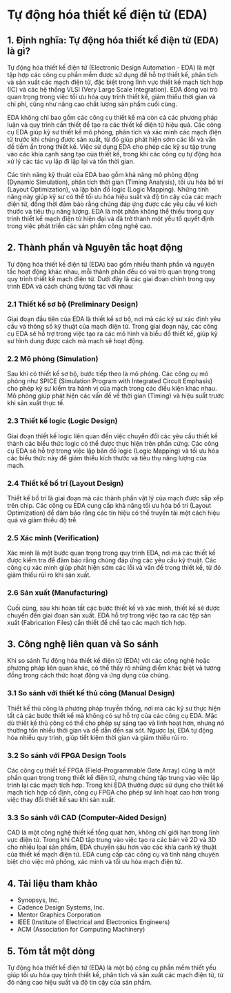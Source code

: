 # Tự động hóa thiết kế điện tử (EDA)

## 1. Định nghĩa: Tự động hóa thiết kế điện tử (EDA) là gì?
Tự động hóa thiết kế điện tử (Electronic Design Automation - EDA) là một tập hợp các công cụ phần mềm được sử dụng để hỗ trợ thiết kế, phân tích và sản xuất các mạch điện tử, đặc biệt trong lĩnh vực thiết kế mạch tích hợp (IC) và các hệ thống VLSI (Very Large Scale Integration). EDA đóng vai trò quan trọng trong việc tối ưu hóa quy trình thiết kế, giảm thiểu thời gian và chi phí, cũng như nâng cao chất lượng sản phẩm cuối cùng. 

EDA không chỉ bao gồm các công cụ thiết kế mà còn cả các phương pháp luận và quy trình cần thiết để tạo ra các thiết kế điện tử hiệu quả. Các công cụ EDA giúp kỹ sư thiết kế mô phỏng, phân tích và xác minh các mạch điện tử trước khi chúng được sản xuất, từ đó giúp phát hiện sớm các lỗi và vấn đề tiềm ẩn trong thiết kế. Việc sử dụng EDA cho phép các kỹ sư tập trung vào các khía cạnh sáng tạo của thiết kế, trong khi các công cụ tự động hóa xử lý các tác vụ lặp đi lặp lại và tốn thời gian.

Các tính năng kỹ thuật của EDA bao gồm khả năng mô phỏng động (Dynamic Simulation), phân tích thời gian (Timing Analysis), tối ưu hóa bố trí (Layout Optimization), và lập bản đồ logic (Logic Mapping). Những tính năng này giúp kỹ sư có thể tối ưu hóa hiệu suất và độ tin cậy của các mạch điện tử, đồng thời đảm bảo rằng chúng đáp ứng được các yêu cầu về kích thước và tiêu thụ năng lượng. EDA là một phần không thể thiếu trong quy trình thiết kế mạch điện tử hiện đại và đã trở thành một yếu tố quyết định trong việc phát triển các sản phẩm công nghệ cao.

## 2. Thành phần và Nguyên tắc hoạt động
Tự động hóa thiết kế điện tử (EDA) bao gồm nhiều thành phần và nguyên tắc hoạt động khác nhau, mỗi thành phần đều có vai trò quan trọng trong quy trình thiết kế mạch điện tử. Dưới đây là các giai đoạn chính trong quy trình EDA và cách chúng tương tác với nhau:

### 2.1 Thiết kế sơ bộ (Preliminary Design)
Giai đoạn đầu tiên của EDA là thiết kế sơ bộ, nơi mà các kỹ sư xác định yêu cầu và thông số kỹ thuật của mạch điện tử. Trong giai đoạn này, các công cụ EDA sẽ hỗ trợ trong việc tạo ra các mô hình và biểu đồ thiết kế, giúp kỹ sư hình dung được cách mà mạch sẽ hoạt động.

### 2.2 Mô phỏng (Simulation)
Sau khi có thiết kế sơ bộ, bước tiếp theo là mô phỏng. Các công cụ mô phỏng như SPICE (Simulation Program with Integrated Circuit Emphasis) cho phép kỹ sư kiểm tra hành vi của mạch trong các điều kiện khác nhau. Mô phỏng giúp phát hiện các vấn đề về thời gian (Timing) và hiệu suất trước khi sản xuất thực tế.

### 2.3 Thiết kế logic (Logic Design)
Giai đoạn thiết kế logic liên quan đến việc chuyển đổi các yêu cầu thiết kế thành các biểu thức logic có thể được thực hiện trên phần cứng. Các công cụ EDA sẽ hỗ trợ trong việc lập bản đồ logic (Logic Mapping) và tối ưu hóa các biểu thức này để giảm thiểu kích thước và tiêu thụ năng lượng của mạch.

### 2.4 Thiết kế bố trí (Layout Design)
Thiết kế bố trí là giai đoạn mà các thành phần vật lý của mạch được sắp xếp trên chip. Các công cụ EDA cung cấp khả năng tối ưu hóa bố trí (Layout Optimization) để đảm bảo rằng các tín hiệu có thể truyền tải một cách hiệu quả và giảm thiểu độ trễ.

### 2.5 Xác minh (Verification)
Xác minh là một bước quan trọng trong quy trình EDA, nơi mà các thiết kế được kiểm tra để đảm bảo rằng chúng đáp ứng các yêu cầu kỹ thuật. Các công cụ xác minh giúp phát hiện sớm các lỗi và vấn đề trong thiết kế, từ đó giảm thiểu rủi ro khi sản xuất.

### 2.6 Sản xuất (Manufacturing)
Cuối cùng, sau khi hoàn tất các bước thiết kế và xác minh, thiết kế sẽ được chuyển đến giai đoạn sản xuất. EDA hỗ trợ trong việc tạo ra các tệp sản xuất (Fabrication Files) cần thiết để chế tạo các mạch tích hợp.

## 3. Công nghệ liên quan và So sánh
Khi so sánh Tự động hóa thiết kế điện tử (EDA) với các công nghệ hoặc phương pháp liên quan khác, có thể thấy rõ những điểm khác biệt và tương đồng trong cách thức hoạt động và ứng dụng của chúng.

### 3.1 So sánh với thiết kế thủ công (Manual Design)
Thiết kế thủ công là phương pháp truyền thống, nơi mà các kỹ sư thực hiện tất cả các bước thiết kế mà không có sự hỗ trợ của các công cụ EDA. Mặc dù thiết kế thủ công có thể cho phép sự sáng tạo và linh hoạt hơn, nhưng nó thường tốn nhiều thời gian và dễ dẫn đến sai sót. Ngược lại, EDA tự động hóa nhiều quy trình, giúp tiết kiệm thời gian và giảm thiểu rủi ro.

### 3.2 So sánh với FPGA Design Tools
Các công cụ thiết kế FPGA (Field-Programmable Gate Array) cũng là một phần quan trọng trong thiết kế điện tử, nhưng chúng tập trung vào việc lập trình lại các mạch tích hợp. Trong khi EDA thường được sử dụng cho thiết kế mạch tích hợp cố định, công cụ FPGA cho phép sự linh hoạt cao hơn trong việc thay đổi thiết kế sau khi sản xuất.

### 3.3 So sánh với CAD (Computer-Aided Design)
CAD là một công nghệ thiết kế tổng quát hơn, không chỉ giới hạn trong lĩnh vực điện tử. Trong khi CAD tập trung vào việc tạo ra các bản vẽ 2D và 3D cho nhiều loại sản phẩm, EDA chuyên sâu hơn vào các khía cạnh kỹ thuật của thiết kế mạch điện tử. EDA cung cấp các công cụ và tính năng chuyên biệt cho việc mô phỏng, xác minh và tối ưu hóa mạch điện tử.

## 4. Tài liệu tham khảo
- Synopsys, Inc.
- Cadence Design Systems, Inc.
- Mentor Graphics Corporation
- IEEE (Institute of Electrical and Electronics Engineers)
- ACM (Association for Computing Machinery)

## 5. Tóm tắt một dòng
Tự động hóa thiết kế điện tử (EDA) là một bộ công cụ phần mềm thiết yếu giúp tối ưu hóa quy trình thiết kế, phân tích và sản xuất các mạch điện tử, từ đó nâng cao hiệu suất và độ tin cậy của sản phẩm.
